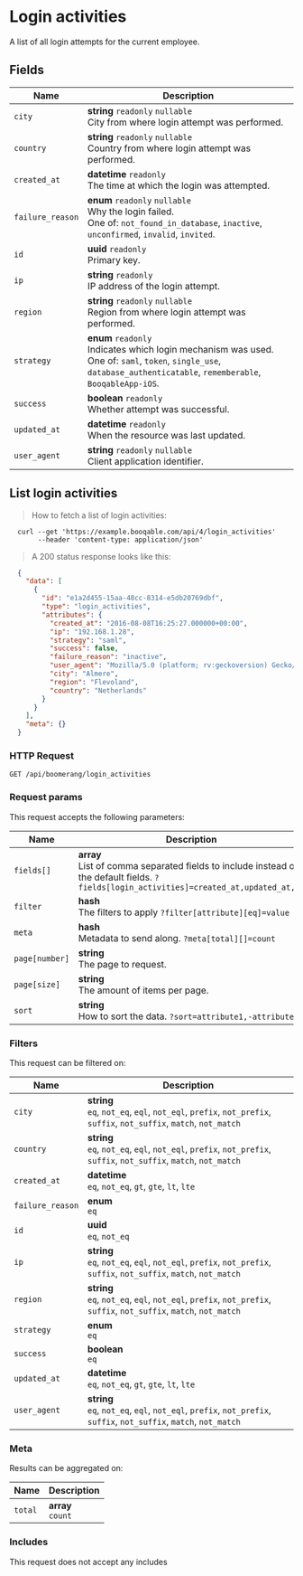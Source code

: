 # Login activities

A list of all login attempts for the current employee.

## Fields

 Name | Description
-- | --
`city` | **string** `readonly` `nullable`<br>City from where login attempt was performed. 
`country` | **string** `readonly` `nullable`<br>Country from where login attempt was performed. 
`created_at` | **datetime** `readonly`<br>The time at which the login was attempted. 
`failure_reason` | **enum** `readonly` `nullable`<br>Why the login failed.<br> One of: `not_found_in_database`, `inactive`, `unconfirmed`, `invalid`, `invited`.
`id` | **uuid** `readonly`<br>Primary key.
`ip` | **string** `readonly`<br>IP address of the login attempt. 
`region` | **string** `readonly` `nullable`<br>Region from where login attempt was performed. 
`strategy` | **enum** `readonly`<br>Indicates which login mechanism was used.<br> One of: `saml`, `token`, `single_use`, `database_authenticatable`, `rememberable`, `BooqableApp-iOS`.
`success` | **boolean** `readonly`<br>Whether attempt was successful. 
`updated_at` | **datetime** `readonly`<br>When the resource was last updated.
`user_agent` | **string** `readonly` `nullable`<br>Client application identifier. 


## List login activities


> How to fetch a list of login activities:

```shell
  curl --get 'https://example.booqable.com/api/4/login_activities'
       --header 'content-type: application/json'
```

> A 200 status response looks like this:

```json
  {
    "data": [
      {
        "id": "e1a2d455-15aa-48cc-8314-e5db20769dbf",
        "type": "login_activities",
        "attributes": {
          "created_at": "2016-08-08T16:25:27.000000+00:00",
          "ip": "192.168.1.28",
          "strategy": "saml",
          "success": false,
          "failure_reason": "inactive",
          "user_agent": "Mozilla/5.0 (platform; rv:geckoversion) Gecko/geckotrail Firefox/firefoxversion",
          "city": "Almere",
          "region": "Flevoland",
          "country": "Netherlands"
        }
      }
    ],
    "meta": {}
  }
```

### HTTP Request

`GET /api/boomerang/login_activities`

### Request params

This request accepts the following parameters:

Name | Description
-- | --
`fields[]` | **array** <br>List of comma separated fields to include instead of the default fields. `?fields[login_activities]=created_at,updated_at,ip`
`filter` | **hash** <br>The filters to apply `?filter[attribute][eq]=value`
`meta` | **hash** <br>Metadata to send along. `?meta[total][]=count`
`page[number]` | **string** <br>The page to request.
`page[size]` | **string** <br>The amount of items per page.
`sort` | **string** <br>How to sort the data. `?sort=attribute1,-attribute2`


### Filters

This request can be filtered on:

Name | Description
-- | --
`city` | **string** <br>`eq`, `not_eq`, `eql`, `not_eql`, `prefix`, `not_prefix`, `suffix`, `not_suffix`, `match`, `not_match`
`country` | **string** <br>`eq`, `not_eq`, `eql`, `not_eql`, `prefix`, `not_prefix`, `suffix`, `not_suffix`, `match`, `not_match`
`created_at` | **datetime** <br>`eq`, `not_eq`, `gt`, `gte`, `lt`, `lte`
`failure_reason` | **enum** <br>`eq`
`id` | **uuid** <br>`eq`, `not_eq`
`ip` | **string** <br>`eq`, `not_eq`, `eql`, `not_eql`, `prefix`, `not_prefix`, `suffix`, `not_suffix`, `match`, `not_match`
`region` | **string** <br>`eq`, `not_eq`, `eql`, `not_eql`, `prefix`, `not_prefix`, `suffix`, `not_suffix`, `match`, `not_match`
`strategy` | **enum** <br>`eq`
`success` | **boolean** <br>`eq`
`updated_at` | **datetime** <br>`eq`, `not_eq`, `gt`, `gte`, `lt`, `lte`
`user_agent` | **string** <br>`eq`, `not_eq`, `eql`, `not_eql`, `prefix`, `not_prefix`, `suffix`, `not_suffix`, `match`, `not_match`


### Meta

Results can be aggregated on:

Name | Description
-- | --
`total` | **array** <br>`count`


### Includes

This request does not accept any includes
